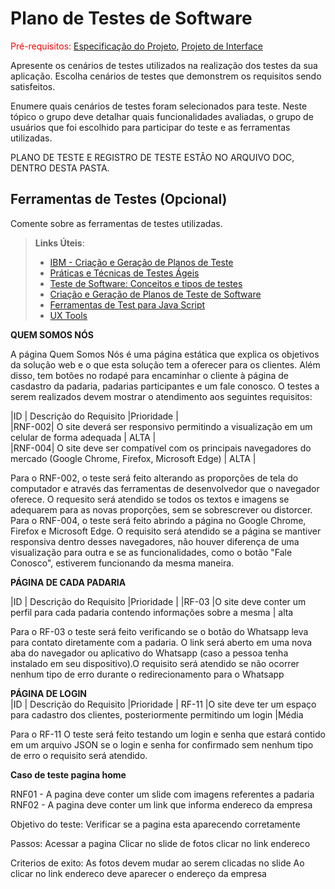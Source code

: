 # Plano de Testes de Software

<span style="color:red">Pré-requisitos: <a href="2-Especificação do Projeto.md"> Especificação do Projeto</a></span>, <a href="3-Projeto de Interface.md"> Projeto de Interface</a>

Apresente os cenários de testes utilizados na realização dos testes da sua aplicação. Escolha cenários de testes que demonstrem os requisitos sendo satisfeitos.

Enumere quais cenários de testes foram selecionados para teste. Neste tópico o grupo deve detalhar quais funcionalidades avaliadas, o grupo de usuários que foi escolhido para participar do teste e as ferramentas utilizadas.
 
PLANO DE TESTE E REGISTRO DE TESTE ESTÃO NO ARQUIVO DOC, DENTRO DESTA PASTA.
 
## Ferramentas de Testes (Opcional)

Comente sobre as ferramentas de testes utilizadas.
 
> **Links Úteis**:
> - [IBM - Criação e Geração de Planos de Teste](https://www.ibm.com/developerworks/br/local/rational/criacao_geracao_planos_testes_software/index.html)
> - [Práticas e Técnicas de Testes Ágeis](http://assiste.serpro.gov.br/serproagil/Apresenta/slides.pdf)
> -  [Teste de Software: Conceitos e tipos de testes](https://blog.onedaytesting.com.br/teste-de-software/)
> - [Criação e Geração de Planos de Teste de Software](https://www.ibm.com/developerworks/br/local/rational/criacao_geracao_planos_testes_software/index.html)
> - [Ferramentas de Test para Java Script](https://geekflare.com/javascript-unit-testing/)
> - [UX Tools](https://uxdesign.cc/ux-user-research-and-user-testing-tools-2d339d379dc7)

<b> QUEM SOMOS NÓS </b>

A página Quem Somos Nós é uma página estática que explica os objetivos da solução web e o que esta solução tem a oferecer para os clientes. Além disso, tem botões no rodapé para encaminhar o cliente à página de casdastro da padaria, padarias participantes e um fale conosco.
O testes a serem realizados devem mostrar o atendimento aos seguintes requisitos: 

|ID      | Descrição do Requisito  |Prioridade |<br>
|RNF-002| O site deverá ser responsivo permitindo a visualização em um celular de forma adequada |   ALTA  | <br>
|RNF-004| O site deve ser compatível com os principais navegadores do mercado (Google Chrome, Firefox, Microsoft Edge)  | ALTA  |<br>

Para o RNF-002, o teste será feito alterando as proporções de tela do computador e através das ferramentas de desenvolvedor que o navegador oferece. O requesito será atendido se todos os textos e imagens se adequarem para as novas proporções, sem se sobrescrever ou distorcer.
Para o RNF-004, o teste será feito abrindo a página no Google Chrome, Firefox e Microsoft Edge. O requisito será atendido se a página se mantiver responsiva dentro desses navegadores, não houver diferença de uma visualização para outra e se as funcionalidades, como o botão "Fale Conosco", estiverem funcionando da mesma maneira.


<b> PÁGINA DE CADA PADARIA </b>

|ID      | Descrição do Requisito  |Prioridade |
|RF-03   |O site deve conter um perfil para cada padaria contendo informações sobre a mesma | alta

Para o RF-03 o teste será feito verificando se o botão do Whatsapp leva para contato diretamente com a padaria. O link será aberto em uma nova aba do navegador ou aplicativo do Whatsapp (caso a pessoa tenha instalado em seu dispositivo).O requisito será atendido se não ocorrer nenhum tipo de erro durante o redirecionamento para o Whatsapp


<b> PÁGINA DE LOGIN </b> <br>
|ID   | Descrição do Requisito |Prioridade |
RF-11 |O site deve ter um espaço para cadastro dos clientes, posteriormente permitindo um login |Média 

 Para o RF-11 O teste será feito testando um login e senha que estará contido em um arquivo JSON se o login e senha for confirmado sem nenhum tipo de erro o requisito será atendido.
 
 <b> Caso de teste pagina home </b>

RNF01 - A pagina deve conter um slide com imagens referentes a padaria  <br>
RNF02 - A pagina deve conter um link que informa endereco da empresa 

Objetivo do teste:  Verificar se a pagina esta aparecendo corretamente 

Passos: Acessar a pagina 
               Clicar no slide de fotos
               clicar no link endereco 

Criterios de exito: As fotos devem mudar ao serem clicadas no slide
                                Ao clicar no link endereco deve aparecer o endereço da empresa


